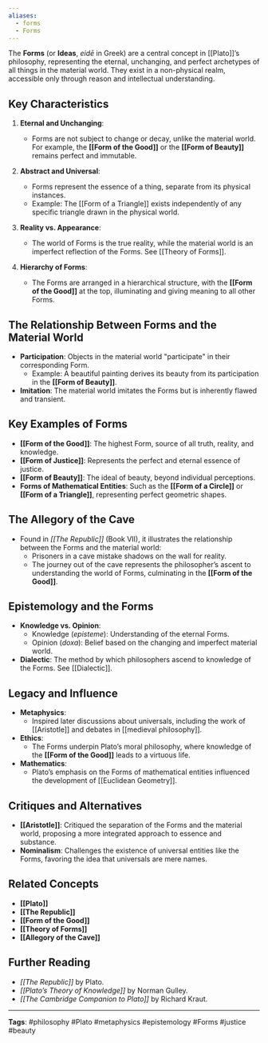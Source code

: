 ```yaml
---
aliases:
  - forms
  - Forms
---
```

The **Forms** (or **Ideas**, *eidē* in Greek) are a central concept in [[Plato]]’s philosophy, representing the eternal, unchanging, and perfect archetypes of all things in the material world. They exist in a non-physical realm, accessible only through reason and intellectual understanding.

## Key Characteristics
1. **Eternal and Unchanging**:
   - Forms are not subject to change or decay, unlike the material world. For example, the **[[Form of the Good]]** or the **[[Form of Beauty]]** remains perfect and immutable.

2. **Abstract and Universal**:
   - Forms represent the essence of a thing, separate from its physical instances.
   - Example: The [[Form of a Triangle]] exists independently of any specific triangle drawn in the physical world.

3. **Reality vs. Appearance**:
   - The world of Forms is the true reality, while the material world is an imperfect reflection of the Forms. See [[Theory of Forms]].

4. **Hierarchy of Forms**:
   - The Forms are arranged in a hierarchical structure, with the **[[Form of the Good]]** at the top, illuminating and giving meaning to all other Forms.

## The Relationship Between Forms and the Material World
- **Participation**: Objects in the material world "participate" in their corresponding Form.
  - Example: A beautiful painting derives its beauty from its participation in the **[[Form of Beauty]]**.
- **Imitation**: The material world imitates the Forms but is inherently flawed and transient.

## Key Examples of Forms
- **[[Form of the Good]]**: The highest Form, source of all truth, reality, and knowledge.
- **[[Form of Justice]]**: Represents the perfect and eternal essence of justice.
- **[[Form of Beauty]]**: The ideal of beauty, beyond individual perceptions.
- **Forms of Mathematical Entities**: Such as the **[[Form of a Circle]]** or **[[Form of a Triangle]]**, representing perfect geometric shapes.

## The Allegory of the Cave
- Found in *[[The Republic]]* (Book VII), it illustrates the relationship between the Forms and the material world:
  - Prisoners in a cave mistake shadows on the wall for reality.
  - The journey out of the cave represents the philosopher’s ascent to understanding the world of Forms, culminating in the **[[Form of the Good]]**.

## Epistemology and the Forms
- **Knowledge vs. Opinion**:
  - Knowledge (*episteme*): Understanding of the eternal Forms.
  - Opinion (*doxa*): Belief based on the changing and imperfect material world.
- **Dialectic**: The method by which philosophers ascend to knowledge of the Forms. See [[Dialectic]].

## Legacy and Influence
- **Metaphysics**:
  - Inspired later discussions about universals, including the work of [[Aristotle]] and debates in [[medieval philosophy]].
- **Ethics**:
  - The Forms underpin Plato’s moral philosophy, where knowledge of the **[[Form of the Good]]** leads to a virtuous life.
- **Mathematics**:
  - Plato’s emphasis on the Forms of mathematical entities influenced the development of [[Euclidean Geometry]].

## Critiques and Alternatives
- **[[Aristotle]]**: Critiqued the separation of the Forms and the material world, proposing a more integrated approach to essence and substance.
- **Nominalism**: Challenges the existence of universal entities like the Forms, favoring the idea that universals are mere names.

## Related Concepts
- **[[Plato]]**
- **[[The Republic]]**
- **[[Form of the Good]]**
- **[[Theory of Forms]]**
- **[[Allegory of the Cave]]**

## Further Reading
- *[[The Republic]]* by Plato.
- *[[Plato’s Theory of Knowledge]]* by Norman Gulley.
- *[[The Cambridge Companion to Plato]]* by Richard Kraut.

---

**Tags**: #philosophy #Plato #metaphysics #epistemology #Forms #justice #beauty